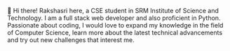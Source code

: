👋 Hi there! Rakshasri here, a CSE student in SRM Institute of Science and Technology.
I am a full stack web developer and also proficient in Python.
Passionate about coding, I would love to expand my knowledge in the field of Computer Science,
learn more about the latest technical advancements and try out new challenges that interest me. 

<!---
rakshaa09/rakshaa09 is a ✨ special ✨ repository because its `README.md` (this file) appears on your GitHub profile.
You can click the Preview link to take a look at your changes.
--->
